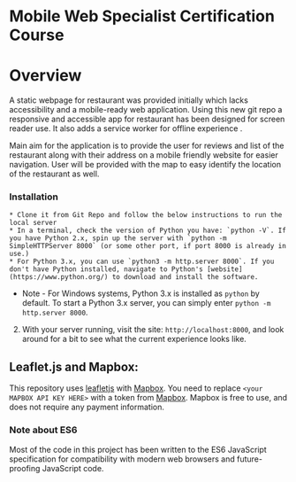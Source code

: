 # Mobile Web Specialist Certification Course
# Overview
A static webpage for restaurant was provided initially which lacks accessibility and a mobile-ready web application. Using this new git repo a responsive  and accessible app for restaurant has been designed for screen reader use. It also adds a service worker for offline experience .

Main aim for the application is to provide the user for reviews and list of the restaurant along with their address on a mobile friendly website for easier navigation. User will be provided with the map to easy identify the location of the restaurant as well. 

### Installation
    * Clone it from Git Repo and follow the below instructions to run the local server
    * In a terminal, check the version of Python you have: `python -V`. If you have Python 2.x, spin up the server with `python -m SimpleHTTPServer 8000` (or some other port, if port 8000 is already in use.)
    * For Python 3.x, you can use `python3 -m http.server 8000`. If you don't have Python installed, navigate to Python's [website](https://www.python.org/) to download and install the software.
   * Note -  For Windows systems, Python 3.x is installed as `python` by default. To start a Python 3.x server, you can simply enter `python -m http.server 8000`.
2. With your server running, visit the site: `http://localhost:8000`, and look around for a bit to see what the current experience looks like.

## Leaflet.js and Mapbox:

This repository uses [leafletjs](https://leafletjs.com/) with [Mapbox](https://www.mapbox.com/). You need to replace `<your MAPBOX API KEY HERE>` with a token from [Mapbox](https://www.mapbox.com/). Mapbox is free to use, and does not require any payment information.

### Note about ES6
Most of the code in this project has been written to the ES6 JavaScript specification for compatibility with modern web browsers and future-proofing JavaScript code.
